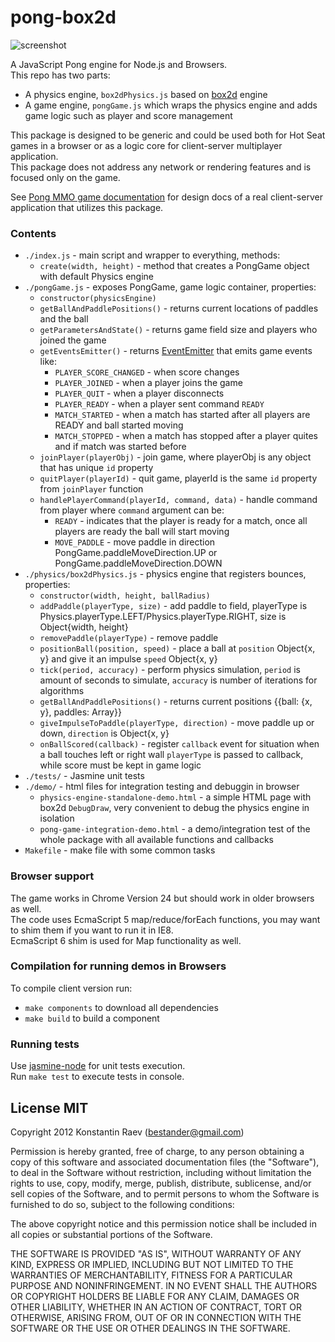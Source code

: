 pong-box2d
==========

![screenshot](https://raw.github.com/bestander/pong-box2d/master/demo/screenshot.png)

A JavaScript Pong engine for Node.js and Browsers.  
This repo has two parts:
- A physics engine, `box2dPhysics.js` based on [box2d](http://code.google.com/p/box2dweb/) engine
- A game engine, `pongGame.js` which wraps the physics engine and adds game logic such as player and score management

This package is designed to be generic and could be used both for Hot Seat games in a browser or as a logic core for client-server multiplayer application.    
This package does not address any network or rendering features and is focused only on the game.  

See [Pong MMO game documentation](https://github.com/bestander/pong-mmo-www/tree/master/documentation) for design docs of a real client-server application that utilizes this package.

### Contents

- `./index.js` - main script and wrapper to everything, methods:
  - `create(width, height)` - method that creates a PongGame object with default Physics engine
- `./pongGame.js` - exposes PongGame, game logic container, properties:
  - `constructor(physicsEngine)`
  - `getBallAndPaddlePositions()` - returns current locations of paddles and the ball
  - `getParametersAndState()` - returns game field size and players who joined the game
  - `getEventsEmitter()` - returns [EventEmitter](https://raw.github.com/component/emitter) that emits game events like:
      - `PLAYER_SCORE_CHANGED` - when score changes
      - `PLAYER_JOINED` - when a player joins the game
      - `PLAYER_QUIT` - when a player disconnects
      - `PLAYER_READY` - when a player sent command `READY`
      - `MATCH_STARTED` - when a match has started after all players are READY and ball started moving
      - `MATCH_STOPPED` - when a match has stopped after a player quites and if match was started before
  - `joinPlayer(playerObj)` - join game, where playerObj is any object that has unique `id` property 
  - `quitPlayer(playerId)` - quit game, playerId is the same `id` property from `joinPlayer` function
  - `handlePlayerCommand(playerId, command, data)` - handle command from player where `command` argument can be:
      - `READY` - indicates that the player is ready for a match, once all players are ready the ball will start moving
      - `MOVE_PADDLE` - move paddle in direction PongGame.paddleMoveDirection.UP or PongGame.paddleMoveDirection.DOWN
- `./physics/box2dPhysics.js` - physics engine that registers bounces, properties:
  - `constructor(width, height, ballRadius)`
  - `addPaddle(playerType, size)` - add paddle to field, playerType is Physics.playerType.LEFT/Physics.playerType.RIGHT, size is Object{width, height}
  - `removePaddle(playerType)` - remove paddle
  - `positionBall(position, speed)` - place a ball at `position` Object{x, y} and give it an impulse `speed` Object{x, y}
  - `tick(period, accuracy)` - perform physics simulation, `period` is amount of seconds to simulate, `accuracy` is number of iterations for algorithms
  - `getBallAndPaddlePositions()` - returns current positions {{ball: {x, y}, paddles: Array}}
  - `giveImpulseToPaddle(playerType, direction)` - move paddle up or down, `direction` is Object{x, y}
  - `onBallScored(callback)` - register `callback` event for situation when a ball touches left or right wall `playerType` is passed to callback, while score must be kept in game logic
- `./tests/` - Jasmine unit tests
- `./demo/` - html files for integration testing and debuggin in browser
  - `physics-engine-standalone-demo.html` - a simple HTML page with box2d `DebugDraw`, very convenient to debug the physics engine in isolation
  - `pong-game-integration-demo.html` - a demo/integration test of the whole package with all available functions and callbacks
- `Makefile` - make file with some common tasks

### Browser support

The game works in Chrome Version 24 but should work in older browsers as well.  
The code uses EcmaScript 5 map/reduce/forEach functions, you may want to shim them if you want to run it in IE8.  
EcmaScript 6 shim is used for Map functionality as well.

### Compilation for running demos in Browsers

To compile client version run: 
- `make components` to download all dependencies
- `make build` to build a component


### Running tests

Use [jasmine-node](https://github.com/mhevery/jasmine-node) for unit tests execution.  
Run `make test` to execute tests in console.

License MIT
--------
Copyright 2012 Konstantin Raev (bestander@gmail.com)

Permission is hereby granted, free of charge, to any person obtaining
a copy of this software and associated documentation files (the
"Software"), to deal in the Software without restriction, including
without limitation the rights to use, copy, modify, merge, publish,
distribute, sublicense, and/or sell copies of the Software, and to
permit persons to whom the Software is furnished to do so, subject to
the following conditions:

The above copyright notice and this permission notice shall be
included in all copies or substantial portions of the Software.

THE SOFTWARE IS PROVIDED "AS IS", WITHOUT WARRANTY OF ANY KIND,
EXPRESS OR IMPLIED, INCLUDING BUT NOT LIMITED TO THE WARRANTIES OF
MERCHANTABILITY, FITNESS FOR A PARTICULAR PURPOSE AND
NONINFRINGEMENT. IN NO EVENT SHALL THE AUTHORS OR COPYRIGHT HOLDERS BE
LIABLE FOR ANY CLAIM, DAMAGES OR OTHER LIABILITY, WHETHER IN AN ACTION
OF CONTRACT, TORT OR OTHERWISE, ARISING FROM, OUT OF OR IN CONNECTION
WITH THE SOFTWARE OR THE USE OR OTHER DEALINGS IN THE SOFTWARE.
